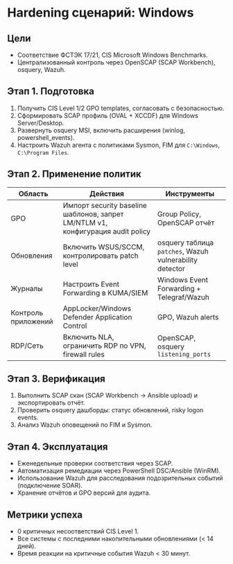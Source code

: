 # Hardening сценарий: Windows

## Цели
- Соответствие ФСТЭК 17/21, CIS Microsoft Windows Benchmarks.
- Централизованный контроль через OpenSCAP (SCAP Workbench), osquery, Wazuh.

## Этап 1. Подготовка
1. Получить CIS Level 1/2 GPO templates, согласовать с безопасностью.
2. Сформировать SCAP профиль (OVAL + XCCDF) для Windows Server/Desktop.
3. Развернуть osquery MSI, включить расширения (winlog, powershell_events).
4. Настроить Wazuh агента с политиками Sysmon, FIM для `C:\Windows`, `C:\Program Files`.

## Этап 2. Применение политик
| Область | Действия | Инструменты |
|---------|----------|-------------|
| GPO | Импорт security baseline шаблонов, запрет LM/NTLM v1, конфигурация audit policy | Group Policy, OpenSCAP отчёт |
| Обновления | Включить WSUS/SCCM, контролировать patch level | osquery таблица `patches`, Wazuh vulnerability detector |
| Журналы | Настроить Event Forwarding в KUMA/SIEM | Windows Event Forwarding + Telegraf/Wazuh |
| Контроль приложений | AppLocker/Windows Defender Application Control | GPO, Wazuh alerts |
| RDP/Сеть | Включить NLA, ограничить RDP по VPN, firewall rules | OpenSCAP, osquery `listening_ports` |

## Этап 3. Верификация
1. Выполнить SCAP скан (SCAP Workbench -> Ansible upload) и экспортировать отчёт.
2. Проверить osquery дашборды: статус обновлений, risky logon events.
3. Анализ Wazuh оповещений по FIM и Sysmon.

## Этап 4. Эксплуатация
- Еженедельные проверки соответствия через SCAP.
- Автоматизация ремедиации через PowerShell DSC/Ansible (WinRM).
- Использование Wazuh для расследования подозрительных событий (подключение SOAR).
- Хранение отчётов и GPO версий для аудита.

## Метрики успеха
- 0 критичных несоответствий CIS Level 1.
- Все системы с последними накопительными обновлениями (< 14 дней).
- Время реакции на критичные события Wazuh < 30 минут.
